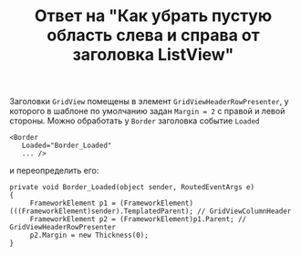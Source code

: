 ﻿---
title: "Ответ на \"Как убрать пустую область слева и справа от заголовка ListView\""
se.owner.user_id: 240512
se.owner.display_name: "MSDN.WhiteKnight"
se.owner.link: "https://ru.stackoverflow.com/users/240512/msdn-whiteknight"
se.answer_id: 832683
se.question_id: 731339
se.post_type: answer
se.score: 3
se.is_accepted: False
---
<p>Заголовки <code>GridView</code> помещены в элемент <code>GridViewHeaderRowPresenter</code>, у которого в шаблоне по умолчанию задан <code>Margin = 2</code> с правой и левой стороны. Можно обработать у <code>Border</code> заголовка событие <code>Loaded</code> </p>

<pre><code>&lt;Border        
   Loaded="Border_Loaded"
   ... /&gt;
</code></pre>

<p>и переопределить его:</p>

<pre><code>private void Border_Loaded(object sender, RoutedEventArgs e)
{
     FrameworkElement p1 = (FrameworkElement)(((FrameworkElement)sender).TemplatedParent); // GridViewColumnHeader
     FrameworkElement p2 = (FrameworkElement)p1.Parent; // GridViewHeaderRowPresenter           
     p2.Margin = new Thickness(0);
}
</code></pre>
